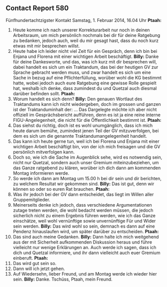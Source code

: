 ## Contact Report 580
Fünfhundertachtzigster Kontakt
Samstag, 1. Februar 2014, 16.04 Uhr
**Ptaah:**
1. Heute komme ich nach unserer Korrekturarbeit nur noch in deinen Arbeitsraum, um mich persönlich nochmals bei dir für deine Ratgebung zu bedanken, jedoch auch, weil du mir gesagt hast, dass du noch kurz etwas mit mir besprechen willst.
2. Heute habe ich leider nicht viel Zeit für ein Gespräch, denn ich bin bei Enjana und Florena mit einer wichtigen Arbeit beschäftigt.
**Billy:**
Danke für deine Dankesworte, und das, was ich kurz mit dir besprechen will, dabei handelt es sich um ein Traktandum, das bei der heutigen GV zur Sprache gebracht werden muss, und zwar handelt es sich um eine Sache in bezug auf eine Pflichterfüllung, worüber wohl die KG bestimmt hatte, wobei jedoch auch eure Ratgebung eine gewisse Rolle gespielt hat, weshalb ich denke, dass zumindest du und Quetzal auch diesmal darüber befinden sollt.
**Ptaah:**
3. Worum handelt es sich denn?
**Billy:**
Den genauen Wortlaut des Traktandums kann ich nicht wiedergeben, doch im grossen und ganzen ist der Traktanduminhalt der: … Das Dargelegte möchte ich aber nicht offiziell im Gesprächsbericht aufführen, denn es ist ja eine reine interne FIGU-Angelegenheit, die nicht für die Öffentlichkeit bestimmt ist.
**Ptaah:**
4. Das siehst du richtig, doch ist es wohl unumgänglich, dass ich mich heute darum bemühe, zumindest jenen Teil der GV mitzuverfolgen, bei dem es sich um die genannte Traktandumangelegenheit handelt.
5. Das kann ich heute gerne tun, weil ich bei Florena und Enjana mit einer wichtigen Arbeit beschäftigt bin, von der ich mich freisagen und die GV persönlich mitverfolgen kann.
6. Doch so, wie ich die Sache im Augenblick sehe, wird es notwendig sein, nicht nur Quetzal, sondern auch unser Gremium miteinzubeziehen, um das Ganze ratgebend zu klären, worüber ich dich dann am kommenden Montag informieren werde.
7. So werde ich dann am Montag um 15.00 h bei dir sein und dir berichten, zu welchem Resultat wir gekommen sind.
**Billy:**
Das ist gut, denn wir können so oder so euren Rat brauchen.
**Ptaah:**
8. Was ihr jedoch bei der GV dann entscheidet, das liegt im Willen aller Gruppemitglieder.
9. Meinerseits denke ich jedoch, dass verschiedene Argumentationen zutage treten werden, die wohl bedacht werden müssen, die jedoch sicherlich nicht zu einem Ergebnis führen werden, wie ich das Ganze einschätze, weil wohl vernünftige sowie unvernünftige Für und Wider sein werden.
**Billy:**
Das wird wohl so sein, demnach es dann auf eine Pendenz hinauslaufen wird, um später darüber zu entscheiden.
**Ptaah:**
10. Das sind auch meine Gedanken.
**Billy:**
Dann halte ich mich weitgehend aus der mit Sicherheit aufkommenden Diskussion heraus und führe vielleicht nur wenige Erklärungen an. Auch werde ich sagen, dass ich dich und Quetzal informiere, und ihr dann vielleicht auch euer Gremium einberuft.
**Ptaah:**
11. Das wird gut sein so.
12. Dann will ich jetzt gehen.
13. Auf Wiedersehn, lieber Freund, und am Montag werde ich wieder hier sein.
**Billy:**
Danke. Tschüss, Ptaah, mein Freund.